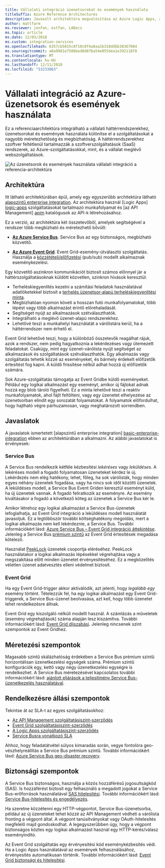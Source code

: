 ```yaml
---
title: Vállalati integráció üzenetsorokat és események használata
titleSuffix: Azure Reference Architectures
description: Javasolt architektúra megvalósítása az Azure Logic Apps, az Azure API Management, az Azure Service Bus és az Azure Event Grid, egy vállalati integrációs minta.
author: mattfarm
ms.reviewer: jonfan, estfan, LADocs
ms.topic: article
ms.date: 12/03/2018
ms.custom: integration-services
ms.openlocfilehash: 6357cb5015c8f10c0f4a8aa1b310ddbb38367004
ms.sourcegitcommit: a0a9981e7586bed8d876a54e055dea1e392118f8
ms.translationtype: MT
ms.contentlocale: hu-HU
ms.lasthandoff: 12/11/2018
ms.locfileid: "53233863"
---
```

# <a name="enterprise-integration-on-azure-using-message-queues-and-events"></a>Vállalati integráció az Azure-üzenetsorok és események használata

Ez a referenciaarchitektúra integrálható a vállalati háttérrendszerekhez, üzenetsorokat és események használata különítse el a szolgáltatásokat a nagyobb méretezhetőség és megbízhatóság. A háttérrendszerekhez szoftver feltétlenül tartalmazzák a szoftverszolgáltatások (SaaS) rendszerek, az Azure-szolgáltatásokkal, mint, és a vállalat meglévő webszolgáltatások.

![Az üzenetsorok és események használata vállalati integráció a referencia-architektúra](./_images/enterprise-integration-queues-events.png)

## <a name="architecture"></a>Architektúra

Itt látható architektúrában épül, amely egy egyszerűbb architektúra látható [alapszintű enterprise integration][basic-enterprise-integration]. Az architektúra használ [Logic Apps] [ logic-apps] szolgáltatásokat tartalmazó munkafolyamat és [az API Management] [ apim] katalógusok az API-k létrehozásához.

Ez a verzió, az architektúra két összetevőből, amelyek segítségével a rendszer több megbízható és méretezhető bővült:

- **[Az Azure Service Bus][service-bus]**. Service Bus az egy biztonságos, megbízható közvetítő.

- **[Az Azure Event Grid][event-grid]**. Event Grid-esemény-útválasztó szolgáltatás. Használja a [közzétételi/előfizetési](../../patterns/publisher-subscriber.md) (pub/sub) modellt alkalmaznak eseménykezelési.

Egy közvetítő aszinkron kommunikációt biztosít számos előnnyel jár a háttérszolgáltatásoknak küldött közvetlen, szinkron hívások keresztül:

- Terheléskiegyenlítés kezelni a számítási feladatok használatával adatlöketekkel biztosít a [terhelés üzenetsor-alapú terheléskiegyenlítési minta](../../patterns/queue-based-load-leveling.md).
- Megbízhatóan nyomon követi a hosszan futó munkafolyamatokat, több lépést vagy több alkalmazást érintő előrehaladását.
- Segítséget nyújt az alkalmazások szétválaszthatók.
- Integrálható a meglévő üzenet-alapú rendszerekhez.
- Lehetővé teszi a munkahelyi használatát a várólistára kerül, ha a háttérrendszer nem érhető el.

Event Grid lehetővé teszi, hogy a különböző összetevők reagálhat rájuk, azok a rendszer, nem pedig hagyatkoznia a lekérdezéses vagy ütemezett feladatokat. Csakúgy, mint egy üzenet-várólista nyújt segítséget az alkalmazások és szolgáltatások szétválaszthatók. Egy alkalmazás vagy szolgáltatás tehetik közzé az eseményeket, és bármely érdekelt előfizetők értesítést fog kapni. A küldő frissítése nélkül adhat hozzá új előfizetők számára.

Sok Azure-szolgáltatás támogatja az Event Gridbe küldő eseményeket. Például egy logikai alkalmazást egy eseményt, amikor új fájlokat adnak hozzá egy blob tároló figyelheti. Ez a minta lehetővé teszi a reaktív munkafolyamatok, ahol fájlt feltölteni, vagy egy üzenetet elhelyezése az üzenetsorban elindít egy sorozatát folyamatokat. A folyamatok előfordulhat, hogy hajtható végre párhuzamosan, vagy meghatározott sorrendben.

## <a name="recommendations"></a>Javaslatok

A javaslatok ismertetett [alapszintű enterprise integration] [ basic-enterprise-integration] ebben az architektúrában a alkalmazni. Az alábbi javaslatokat is érvényesek:

### <a name="service-bus"></a>Service Bus

A Service Bus rendelkezik kétféle kézbesítési *lekéréses* vagy *leküldéses*. A lekéréses modell a fogadó folyamatosan üzeneteket kérdez le új. Lekérdezés nem elég hatékony, lehet, főleg, ha sok várólisták, hogy minden egyes néhány üzenetek fogadása, vagy ha nincs sok időt közötti üzenetek. A leküldéses modell, a Service Bus Event Griden keresztül eseményt küld, ha új üzenetek vannak. A fogadó feliratkozik az eseményre. Az esemény kiváltásakor a fogadó a következő köteg az üzenetek a Service Bus kér le.

Amikor létrehoz egy logikai alkalmazást a Service Bus-üzenetek lefoglalhatja, az Event Grid integráció a leküldéses modell használatát javasoljuk. Ez a legtöbbször további költséghatékony megoldás, mert a logikai alkalmazás nem kell lekérdeznie, a Service Bus. További információkért lásd: [Azure Service Bus – Event Grid integráció áttekintése](/azure/service-bus-messaging/service-bus-to-event-grid-integration-concept). Jelenleg a Service Bus [prémium szintű](https://azure.microsoft.com/pricing/details/service-bus/) az Event Grid értesítések megadása kötelező.

Használat [PeekLock](/azure/service-bus-messaging/service-bus-messaging-overview#queues) üzenetek csoportja eléréséhez. PeekLock használatakor a logikai alkalmazás lépésekkel végrehajtása vagy a megszakítása előtt minden üzenetet érvényesítéséhez. Ez a megközelítés véletlen üzenet adatvesztés elleni védelmet biztosít.

### <a name="event-grid"></a>Event Grid

Ha egy Event Grid-trigger akkor aktiválódik, azt jelenti, hogy *legalább egy* esemény történt. Tételezzük fel, ha egy logikai alkalmazást egy Event Grid-triggerek, a Service Bus-üzenet beolvasása, azt kell, hogy több üzenetet lehet rendelkezésre állnak.

Event Grid egy kiszolgáló nélküli modellt használ. A számlázás a műveletek (esemény végrehajtások) száma alapján lesz kiszámítva. További információkért lásd: [Event Grid díjszabási](https://azure.microsoft.com/pricing/details/event-grid/). Jelenleg nincsenek szint szempontok az Event Gridhez.

## <a name="scalability-considerations"></a>Méretezési szempontok

Magasabb szintű skálázhatóság érdekében a Service Bus prémium szintű horizontálisan üzenetkezelési egységek száma. Prémium szintű konfigurációk egy, kettő vagy négy üzenetkezelési egységre is rendelkezhet. A Service Bus méretezésével kapcsolatos további információkért lásd: [ajánlott eljárások a teljesítmény Service Bus-üzenetkezelés használatával](/azure/service-bus-messaging/service-bus-performance-improvements).

## <a name="availability-considerations"></a>Rendelkezésre állási szempontok

Tekintse át az SLA-t az egyes szolgáltatásokhoz:

- [Az API Management szolgáltatásiszint-szerződés][apim-sla]
- [Event Grid szolgáltatásiszint-szerződés][event-grid-sla]
- [A Logic Apps szolgáltatásiszint-szerződés][logic-apps-sla]
- [Service Busra vonatkozó SLA][sb-sla]

Ahhoz, hogy feladatátvétel súlyos kimaradás során, vegye fontolóra geo-vészhelyreállítás a Service Bus prémium szintű. További információkért lásd: [Azure Service Bus geo-disaster recovery](/azure/service-bus-messaging/service-bus-geo-dr).

## <a name="security-considerations"></a>Biztonsági szempontok

A Service Bus biztonságos, használja a közös hozzáférésű jogosultságkód (SAS). Is hozzáférést biztosít egy felhasználó a megadott jogokat a Service Bus-erőforrások használatával [SAS hitelesítési](/azure/service-bus-messaging/service-bus-sas). További információkért lásd: [Service Bus-hitelesítés és engedélyezés](/azure/service-bus-messaging/service-bus-authentication-and-authorization).

Ha szeretne közzétenni egy HTTP-végpontot, Service Bus-üzenetsorba, például az új üzeneteket tehet közzé az API Management védheti a várólista fronting a végpont által. A végpont tanúsítványokat vagy OAuth-hitelesítés megfelelő majd gondoskodhat. A legegyszerűbben úgy, hogy a végpont biztonságos köztes egy logikai alkalmazást használ egy HTTP-kérés/válasz eseményindító.

Az Event Grid szolgáltatás egy érvényesítési kód eseménykézbesítés védi. Ha a Logic Apps használatával az események felhasználásához, érvényesítés automatikusan történik. További információkért lásd: [Event Grid biztonsági és hitelesítési](/azure/event-grid/security-authentication).

[apim]: /azure/api-management
[apim-sla]: https://azure.microsoft.com/support/legal/sla/api-management/
[event-grid]: /azure/event-grid/
[event-grid-sla]: https://azure.microsoft.com/support/legal/sla/event-grid
[logic-apps]: /azure/logic-apps/logic-apps-overview
[logic-apps-sla]: https://azure.microsoft.com/support/legal/sla/logic-apps
[sb-sla]: https://azure.microsoft.com/support/legal/sla/service-bus/
[service-bus]: /azure/service-bus-messaging/
[basic-enterprise-integration]: ./basic-enterprise-integration.md
